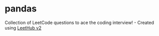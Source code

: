 # pandas
Collection of LeetCode questions to ace the coding interview! - Created using [LeetHub v2](https://github.com/arunbhardwaj/LeetHub-2.0)
